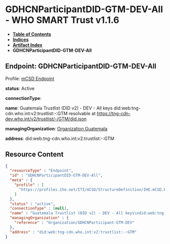 # GDHCNParticipantDID-GTM-DEV-All - WHO SMART Trust v1.1.6

* [**Table of Contents**](toc.md)
* [**Indices**](indices.md)
* [**Artifact Index**](artifacts.md)
* **GDHCNParticipantDID-GTM-DEV-All**

## Endpoint: GDHCNParticipantDID-GTM-DEV-All

Profile: [mCSD Endpoint](https://profiles.ihe.net/ITI/mCSD/4.0.0/StructureDefinition-IHE.mCSD.Endpoint.html)

**status**: Active

**connectionType**: 

**name**: Guatemala Trustlist (DID v2) - DEV - All keys did:web:tng-cdn.who.int:v2:trustlist:-:GTM resolvable at https://tng-cdn-dev.who.int/v2/trustlist/-/GTM/did.json

**managingOrganization**: [Organization Guatemala](Organization-GDHCNParticipant-GTM-DEV.md)

**address**: did:web:tng-cdn.who.int:v2:trustlist:-:GTM



## Resource Content

```json
{
  "resourceType" : "Endpoint",
  "id" : "GDHCNParticipantDID-GTM-DEV-All",
  "meta" : {
    "profile" : [
      "https://profiles.ihe.net/ITI/mCSD/StructureDefinition/IHE.mCSD.Endpoint"
    ]
  },
  "status" : "active",
  "connectionType" : [null],
  "name" : "Guatemala Trustlist (DID v2) - DEV - All keys\ndid:web:tng-cdn.who.int:v2:trustlist:-:GTM\nresolvable at https://tng-cdn-dev.who.int/v2/trustlist/-/GTM/did.json",
  "managingOrganization" : {
    "reference" : "Organization/GDHCNParticipant-GTM-DEV"
  },
  "address" : "did:web:tng-cdn.who.int:v2:trustlist:-:GTM"
}

```
